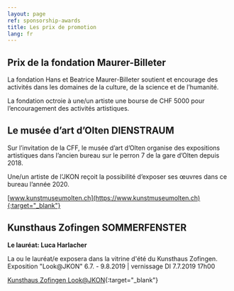 ```yaml
---
layout: page
ref: sponsorship-awards
title: Les prix de promotion
lang: fr
---
```


## Prix de la fondation Maurer-Billeter

La fondation Hans et Beatrice Maurer-Billeter soutient et encourage des activités dans les domaines de la culture, de la science et de l’humanité.

La fondation octroie à une/un artiste une bourse de CHF 5000 pour l’encouragement des activités artistiques.

## Le musée d’art d’Olten DIENSTRAUM

Sur l’invitation de la CFF, le musée d’art d’Olten organise des expositions artistiques dans l’ancien bureau sur le perron 7 de la gare d’Olten depuis 2018.

Une/un artiste de l’JKON reçoit la possibilité d’exposer ses œuvres dans ce bureau l’année 2020.

[www.kunstmuseumolten.ch](https://www.kunstmuseumolten.ch){:target="_blank"}

## Kunsthaus Zofingen SOMMERFENSTER

__Le lauréat: Luca Harlacher__

La ou le lauréat/e exposera dans la vitrine d'été du Kunsthaus Zofingen.
Exposition "Look@JKON" 6.7. - 9.8.2019 \| vernissage DI 7.7.2019 17h00

[Kunsthaus Zofingen Look@JKON](https://kunsthauszofingen.ch/2019/look-jkon-2019/){:target="_blank"}
